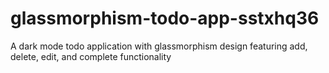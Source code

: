 # glassmorphism-todo-app-sstxhq36
A dark mode todo application with glassmorphism design featuring add, delete, edit, and complete functionality
